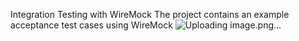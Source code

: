 Integration Testing with WireMock
The project contains an example acceptance test cases using WireMock
![Uploading image.png…]()
